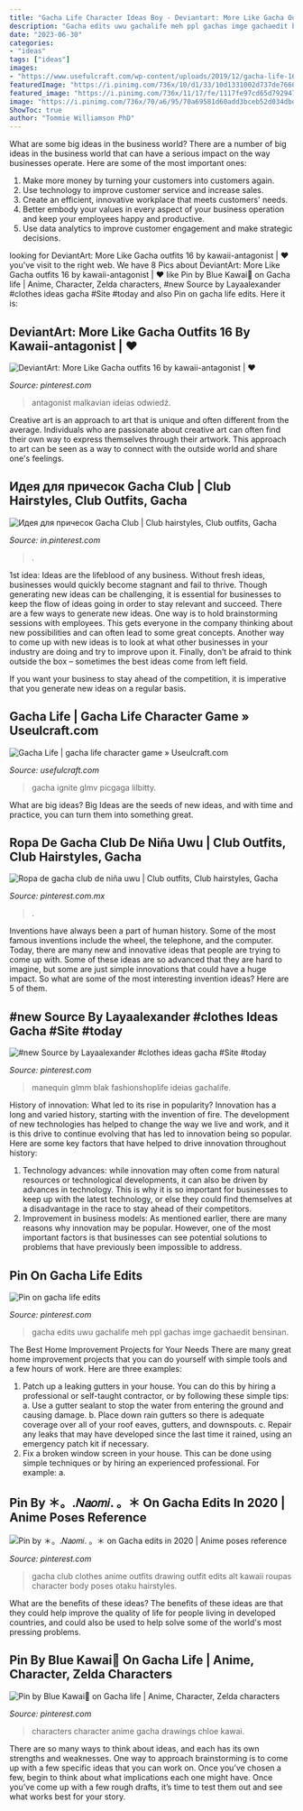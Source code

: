 ```yaml
---
title: "Gacha Life Character Ideas Boy - Deviantart: More Like Gacha Outfits 16 By Kawaii-antagonist"
description: "Gacha edits uwu gachalife meh ppl gachas imge gachaedit bensinan"
date: "2023-06-30"
categories:
- "ideas"
tags: ["ideas"]
images:
- "https://www.usefulcraft.com/wp-content/uploads/2019/12/gacha-life-16.jpg"
featuredImage: "https://i.pinimg.com/736x/10/d1/33/10d1331002d737de76608d87b593889f.jpg"
featured_image: "https://i.pinimg.com/736x/11/17/fe/1117fe97cd65d7929477e6e23c07d942--anime-outfits-chibi.jpg?b=t"
image: "https://i.pinimg.com/736x/70/a6/95/70a69581d60add3bceb52d034dbd1321.jpg"
ShowToc: true
author: "Tommie Williamson PhD"
---
```



What are some big ideas in the business world?
There are a number of big ideas in the business world that can have a serious impact on the way businesses operate. Here are some of the most important ones: 
1. Make more money by turning your customers into customers again.
2. Use technology to improve customer service and increase sales.
3. Create an efficient, innovative workplace that meets customers' needs.
4. Better embody your values in every aspect of your business operation and keep your employees happy and productive.
5. Use data analytics to improve customer engagement and make strategic decisions.

	

		
looking for DeviantArt: More Like Gacha outfits 16 by kawaii-antagonist | ♥ you've visit to the right web. We have 8 Pics about DeviantArt: More Like Gacha outfits 16 by kawaii-antagonist | ♥ like Pin by Blue Kawai💙 on Gacha life | Anime, Character, Zelda characters, #new Source by Layaalexander #clothes ideas gacha #Site #today and also Pin on gacha life edits. Here it is:
		
    
## DeviantArt: More Like Gacha Outfits 16 By Kawaii-antagonist | ♥

<img loading=lazy src="https://i.pinimg.com/736x/11/17/fe/1117fe97cd65d7929477e6e23c07d942--anime-outfits-chibi.jpg?b=t" onerror="this.onerror=null;this.src='https://tse2.mm.bing.net/th?id=OIP.fOrezCrLe_uKWrTzvuMpAAHaFU&amp;pid=15.1';" alt="DeviantArt: More Like Gacha outfits 16 by kawaii-antagonist | ♥">

_Source: pinterest.com_

>antagonist malkavian ideias odwiedź. 

	

Creative art is an approach to art that is unique and often different from the average. Individuals who are passionate about creative art can often find their own way to express themselves through their artwork. This approach to art can be seen as a way to connect with the outside world and share one's feelings.

    
## Идея для причесок Gacha Club | Club Hairstyles, Club Outfits, Gacha

<img loading=lazy src="https://i.pinimg.com/736x/10/d1/33/10d1331002d737de76608d87b593889f.jpg" onerror="this.onerror=null;this.src='https://tse4.mm.bing.net/th?id=OIP.0Gi6pase3wF8QaYJr4dCLQHaHW&amp;pid=15.1';" alt="Идея для причесок Gacha Club | Club hairstyles, Club outfits, Gacha">

_Source: in.pinterest.com_

>. 

	

1st idea:
Ideas are the lifeblood of any business. Without fresh ideas, businesses would quickly become stagnant and fail to thrive. Though generating new ideas can be challenging, it is essential for businesses to keep the flow of ideas going in order to stay relevant and succeed.
There are a few ways to generate new ideas. One way is to hold brainstorming sessions with employees. This gets everyone in the company thinking about new possibilities and can often lead to some great concepts. Another way to come up with new ideas is to look at what other businesses in your industry are doing and try to improve upon it. Finally, don’t be afraid to think outside the box – sometimes the best ideas come from left field.

If you want your business to stay ahead of the competition, it is imperative that you generate new ideas on a regular basis.

    
## Gacha Life | Gacha Life Character Game » Useulcraft.com

<img loading=lazy src="https://www.usefulcraft.com/wp-content/uploads/2019/12/gacha-life-16.jpg" onerror="this.onerror=null;this.src='https://tse4.mm.bing.net/th?id=OIP.z8UzPbgHfB-2thnoTipNnAHaEK&amp;pid=15.1';" alt="Gacha Life | gacha life character game » Useulcraft.com">

_Source: usefulcraft.com_

>gacha ignite glmv picgaga lilbitty. 

	

What are big ideas?
Big Ideas are the seeds of new ideas, and with time and practice, you can turn them into something great.

    
## Ropa De Gacha Club De Niña Uwu | Club Outfits, Club Hairstyles, Gacha

<img loading=lazy src="https://i.pinimg.com/736x/95/be/a5/95bea599f11c3a7742310268d593b037.jpg" onerror="this.onerror=null;this.src='https://tse3.mm.bing.net/th?id=OIP.dWPEQ99YHA900-uliIs14AHaHY&amp;pid=15.1';" alt="Ropa de gacha club de niña uwu | Club outfits, Club hairstyles, Gacha">

_Source: pinterest.com.mx_

>. 

	

Inventions have always been a part of human history. Some of the most famous inventions include the wheel, the telephone, and the computer. Today, there are many new and innovative ideas that people are trying to come up with. Some of these ideas are so advanced that they are hard to imagine, but some are just simple innovations that could have a huge impact. So what are some of the most interesting invention ideas? Here are 5 of them.

    
## #new Source By Layaalexander #clothes Ideas Gacha #Site #today

<img loading=lazy src="https://i.pinimg.com/736x/70/a6/95/70a69581d60add3bceb52d034dbd1321.jpg" onerror="this.onerror=null;this.src='https://tse2.mm.bing.net/th?id=OIP.18J8hlYsCCegfJMOqiIkOQHaNK&amp;pid=15.1';" alt="#new Source by Layaalexander #clothes ideas gacha #Site #today">

_Source: pinterest.com_

>manequin glmm blak fashionshoplife ideias gachalife. 

	

History of innovation: What led to its rise in popularity?
Innovation has a long and varied history, starting with the invention of fire. The development of new technologies has helped to change the way we live and work, and it is this drive to continue evolving that has led to innovation being so popular. Here are some key factors that have helped to drive innovation throughout history: 
1) Technology advances: while innovation may often come from natural resources or technological developments, it can also be driven by advances in technology. This is why it is so important for businesses to keep up with the latest technology, or else they could find themselves at a disadvantage in the race to stay ahead of their competitors. 
2) Improvement in business models: As mentioned earlier, there are many reasons why innovation may be popular. However, one of the most important factors is that businesses can see potential solutions to problems that have previously been impossible to address.

    
## Pin On Gacha Life Edits

<img loading=lazy src="https://i.pinimg.com/736x/be/20/3f/be203f5d337b30f736e33a556ece19cb.jpg" onerror="this.onerror=null;this.src='https://tse2.mm.bing.net/th?id=OIP.PZHfYVki7XfOH9oZZWRcLwHaHa&amp;pid=15.1';" alt="Pin on gacha life edits">

_Source: pinterest.com_

>gacha edits uwu gachalife meh ppl gachas imge gachaedit bensinan. 

	

The Best Home Improvement Projects for Your Needs
There are many great home improvement projects that you can do yourself with simple tools and a few hours of work. Here are three examples: 
1. Patch up a leaking gutters in your house. You can do this by hiring a professional or self-taught contractor, or by following these simple tips: 
a. Use a gutter sealant to stop the water from entering the ground and causing damage. 
b. Place down rain gutters so there is adequate coverage over all of your roof eaves, gutters, and downspouts. 
c. Repair any leaks that may have developed since the last time it rained, using an emergency patch kit if necessary.
2. Fix a broken window screen in your house. This can be done using simple techniques or by hiring an experienced professional. For example: 
a.

    
## Pin By ＊。.𝑁𝑎𝑜𝑚𝑖. 。＊ On Gacha Edits In 2020 | Anime Poses Reference

<img loading=lazy src="https://i.pinimg.com/736x/77/1f/c3/771fc34187b18e0be9c22eacf0c79c14.jpg" onerror="this.onerror=null;this.src='https://tse1.mm.bing.net/th?id=OIP._sMuaoo2iIK2fD2HUFhfKgHaMC&amp;pid=15.1';" alt="Pin by ＊。.𝑁𝑎𝑜𝑚𝑖. 。＊ on Gacha edits in 2020 | Anime poses reference">

_Source: pinterest.com_

>gacha club clothes anime outfits drawing outfit edits alt kawaii roupas character body poses otaku hairstyles. 

	

What are the benefits of these ideas?
The benefits of these ideas are that they could help improve the quality of life for people living in developed countries, and could also be used to help solve some of the world's most pressing problems.

    
## Pin By Blue Kawai💙 On Gacha Life | Anime, Character, Zelda Characters

<img loading=lazy src="https://i.pinimg.com/736x/64/1b/a2/641ba27e411b93bc5a75bccc2320fec2.jpg" onerror="this.onerror=null;this.src='https://tse2.mm.bing.net/th?id=OIP.O6pnl3Y8MqjYRldkm6r4OAHaKt&amp;pid=15.1';" alt="Pin by Blue Kawai💙 on Gacha life | Anime, Character, Zelda characters">

_Source: pinterest.com_

>characters character anime gacha drawings chloe kawai. 

	

There are so many ways to think about ideas, and each has its own strengths and weaknesses. One way to approach brainstorming is to come up with a few specific ideas that you can work on. Once you’ve chosen a few, begin to think about what implications each one might have. Once you’ve come up with a few rough drafts, it’s time to test them out and see what works best for your story.


